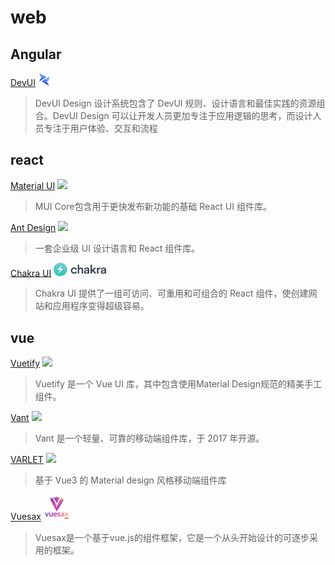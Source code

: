 # web

## Angular

[DevUI](https://github.com/DevCloudFE/ng-devui) <img src="https://raw.githubusercontent.com/DevCloudFE/ng-devui/master/logo.svg" width="21">

> DevUI Design 设计系统包含了 DevUI 规则、设计语言和最佳实践的资源组合。DevUI Design 可以让开发人员更加专注于应用逻辑的思考，而设计人员专注于用户体验、交互和流程

## react

[Material UI](https://github.com/mui/material-ui) <img width="21" src="https://mui.com/static/logo.svg">

> MUI Core包含用于更快发布新功能的基础 React UI 组件库。

[Ant Design](https://github.com/ant-design/ant-design)  <img width="21" src="https://gw.alipayobjects.com/zos/rmsportal/KDpgvguMpGfqaHPjicRK.svg">

> 一套企业级 UI 设计语言和 React 组件库。

[Chakra UI](https://github.com/chakra-ui/chakra-ui)  <img width="84" src="https://raw.githubusercontent.com/chakra-ui/chakra-ui/main/logo/logo-colored@2x.png" />

> Chakra UI 提供了一组可访问、可重用和可组合的 React 组件，使创建网站和应用程序变得超级容易。

## vue

[Vuetify](https://github.com/vuetifyjs/vuetify) <img width="21" src="https://cdn.vuetifyjs.com/images/logos/logo.svg">

> Vuetify 是一个 Vue UI 库，其中包含使用Material Design规范的精美手工组件。

[Vant](https://github.com/youzan/vant)  <img src="https://cdn.jsdelivr.net/npm/@vant/assets/logo.png" width="21">

> Vant 是一个轻量、可靠的移动端组件库，于 2017 年开源。

[VARLET](https://github.com/varletjs/varlet)  <img src="https://varlet-varletjs.vercel.app/logo.svg" width="21">

> 基于 Vue3 的 Material design 风格移动端组件库

[Vuesax](https://github.com/lusaxweb/vuesax)  <img width="42" src="https://raw.githubusercontent.com/lusaxweb/vuesax/master/public/vuesax-logo-beta.png"/>

>Vuesax是一个基于vue.js的组件框架，它是一个从头开始设计的可逐步采用的框架。
